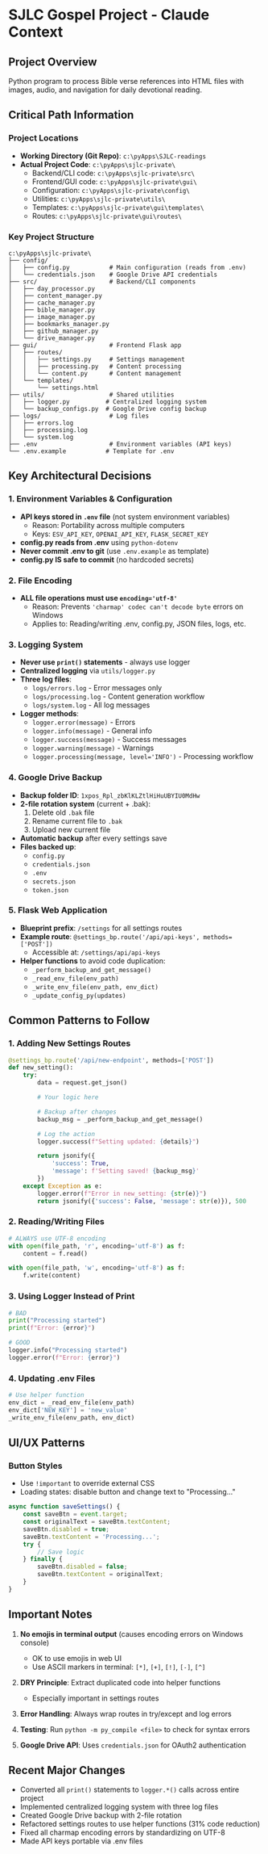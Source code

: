 # SJLC Gospel Project - Claude Context

## Project Overview
Python program to process Bible verse references into HTML files with images, audio, and navigation for daily devotional reading.

## Critical Path Information

### Project Locations
- **Working Directory (Git Repo)**: `c:\pyApps\SJLC-readings`
- **Actual Project Code**: `c:\pyApps\sjlc-private\`
  - Backend/CLI code: `c:\pyApps\sjlc-private\src\`
  - Frontend/GUI code: `c:\pyApps\sjlc-private\gui\`
  - Configuration: `c:\pyApps\sjlc-private\config\`
  - Utilities: `c:\pyApps\sjlc-private\utils\`
  - Templates: `c:\pyApps\sjlc-private\gui\templates\`
  - Routes: `c:\pyApps\sjlc-private\gui\routes\`

### Key Project Structure
```
c:\pyApps\sjlc-private\
├── config/
│   ├── config.py           # Main configuration (reads from .env)
│   └── credentials.json    # Google Drive API credentials
├── src/                    # Backend/CLI components
│   ├── day_processor.py
│   ├── content_manager.py
│   ├── cache_manager.py
│   ├── bible_manager.py
│   ├── image_manager.py
│   ├── bookmarks_manager.py
│   ├── github_manager.py
│   └── drive_manager.py
├── gui/                    # Frontend Flask app
│   ├── routes/
│   │   ├── settings.py     # Settings management
│   │   ├── processing.py   # Content processing
│   │   └── content.py      # Content management
│   └── templates/
│       └── settings.html
├── utils/                  # Shared utilities
│   ├── logger.py          # Centralized logging system
│   └── backup_configs.py  # Google Drive config backup
├── logs/                   # Log files
│   ├── errors.log
│   ├── processing.log
│   └── system.log
├── .env                    # Environment variables (API keys)
└── .env.example           # Template for .env
```

## Key Architectural Decisions

### 1. Environment Variables & Configuration
- **API keys stored in `.env` file** (not system environment variables)
  - Reason: Portability across multiple computers
  - Keys: `ESV_API_KEY`, `OPENAI_API_KEY`, `FLASK_SECRET_KEY`
- **config.py reads from .env** using `python-dotenv`
- **Never commit .env to git** (use `.env.example` as template)
- **config.py IS safe to commit** (no hardcoded secrets)

### 2. File Encoding
- **ALL file operations must use `encoding='utf-8'`**
  - Reason: Prevents `'charmap' codec can't decode byte` errors on Windows
  - Applies to: Reading/writing .env, config.py, JSON files, logs, etc.

### 3. Logging System
- **Never use `print()` statements** - always use logger
- **Centralized logging** via `utils/logger.py`
- **Three log files**:
  - `logs/errors.log` - Error messages only
  - `logs/processing.log` - Content generation workflow
  - `logs/system.log` - All log messages
- **Logger methods**:
  - `logger.error(message)` - Errors
  - `logger.info(message)` - General info
  - `logger.success(message)` - Success messages
  - `logger.warning(message)` - Warnings
  - `logger.processing(message, level='INFO')` - Processing workflow

### 4. Google Drive Backup
- **Backup folder ID**: `1xpos_Rpl_zbKlKLZtlHiHuUBYIU0MdHw`
- **2-file rotation system** (current + .bak):
  1. Delete old `.bak` file
  2. Rename current file to `.bak`
  3. Upload new current file
- **Automatic backup** after every settings save
- **Files backed up**:
  - `config.py`
  - `credentials.json`
  - `.env`
  - `secrets.json`
  - `token.json`

### 5. Flask Web Application
- **Blueprint prefix**: `/settings` for all settings routes
- **Example route**: `@settings_bp.route('/api/api-keys', methods=['POST'])`
  - Accessible at: `/settings/api/api-keys`
- **Helper functions** to avoid code duplication:
  - `_perform_backup_and_get_message()`
  - `_read_env_file(env_path)`
  - `_write_env_file(env_path, env_dict)`
  - `_update_config_py(updates)`

## Common Patterns to Follow

### 1. Adding New Settings Routes
```python
@settings_bp.route('/api/new-endpoint', methods=['POST'])
def new_setting():
    try:
        data = request.get_json()

        # Your logic here

        # Backup after changes
        backup_msg = _perform_backup_and_get_message()

        # Log the action
        logger.success(f"Setting updated: {details}")

        return jsonify({
            'success': True,
            'message': f'Setting saved! {backup_msg}'
        })
    except Exception as e:
        logger.error(f"Error in new_setting: {str(e)}")
        return jsonify({'success': False, 'message': str(e)}), 500
```

### 2. Reading/Writing Files
```python
# ALWAYS use UTF-8 encoding
with open(file_path, 'r', encoding='utf-8') as f:
    content = f.read()

with open(file_path, 'w', encoding='utf-8') as f:
    f.write(content)
```

### 3. Using Logger Instead of Print
```python
# BAD
print("Processing started")
print(f"Error: {error}")

# GOOD
logger.info("Processing started")
logger.error(f"Error: {error}")
```

### 4. Updating .env Files
```python
# Use helper function
env_dict = _read_env_file(env_path)
env_dict['NEW_KEY'] = 'new_value'
_write_env_file(env_path, env_dict)
```

## UI/UX Patterns

### Button Styles
- Use `!important` to override external CSS
- Loading states: disable button and change text to "Processing..."
```javascript
async function saveSettings() {
    const saveBtn = event.target;
    const originalText = saveBtn.textContent;
    saveBtn.disabled = true;
    saveBtn.textContent = 'Processing...';
    try {
        // Save logic
    } finally {
        saveBtn.disabled = false;
        saveBtn.textContent = originalText;
    }
}
```

## Important Notes

1. **No emojis in terminal output** (causes encoding errors on Windows console)
   - OK to use emojis in web UI
   - Use ASCII markers in terminal: `[*]`, `[+]`, `[!]`, `[-]`, `[^]`

2. **DRY Principle**: Extract duplicated code into helper functions
   - Especially important in settings routes

3. **Error Handling**: Always wrap routes in try/except and log errors

4. **Testing**: Run `python -m py_compile <file>` to check for syntax errors

5. **Google Drive API**: Uses `credentials.json` for OAuth2 authentication

## Recent Major Changes

- Converted all `print()` statements to `logger.*()` calls across entire project
- Implemented centralized logging system with three log files
- Created Google Drive backup with 2-file rotation
- Refactored settings routes to use helper functions (31% code reduction)
- Fixed all charmap encoding errors by standardizing on UTF-8
- Made API keys portable via .env files
